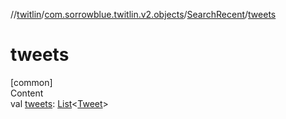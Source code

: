 //[twitlin](../../index.md)/[com.sorrowblue.twitlin.v2.objects](../index.md)/[SearchRecent](index.md)/[tweets](tweets.md)



# tweets  
[common]  
Content  
val [tweets](tweets.md): [List](https://kotlinlang.org/api/latest/jvm/stdlib/kotlin.collections/-list/index.html)<[Tweet](../-tweet/index.md)>  



